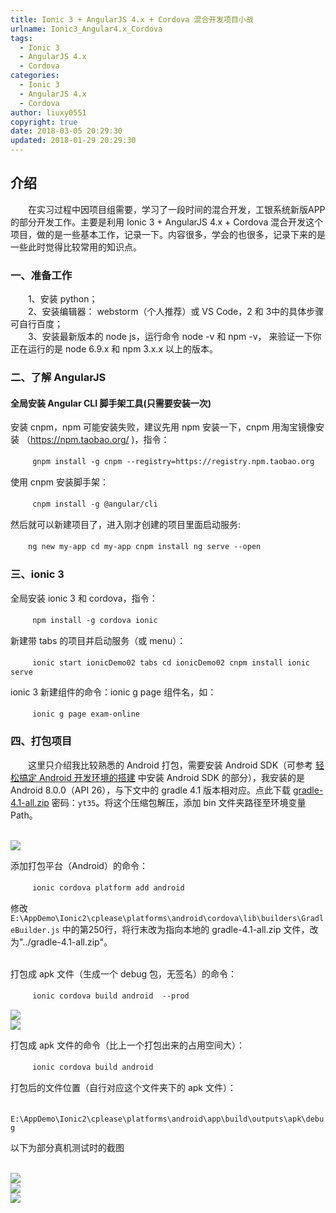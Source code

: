 ```yaml
---
title: Ionic 3 + AngularJS 4.x + Cordova 混合开发项目小战
urlname: Ionic3_Angular4.x_Cordova
tags:
  - Ionic 3
  - AngularJS 4.x
  - Cordova
categories:
  - Ionic 3
  - AngularJS 4.x
  - Cordova
author: liuxy0551
copyright: true
date: 2018-03-05 20:29:30
updated: 2018-01-29 20:29:30
---
```


## 介绍

　　在实习过程中因项目组需要，学习了一段时间的混合开发，工银系统新版APP的部分开发工作。主要是利用 Ionic 3 + AngularJS 4.x + Cordova 混合开发这个项目，做的是一些基本工作，记录一下。内容很多，学会的也很多，记录下来的是一些此时觉得比较常用的知识点。
<!--more-->


### 一、准备工作

　　1、安装 python；  
　　2、安装编辑器： webstorm（个人推荐）或 VS Code，2 和 3中的具体步骤可自行百度；  
　　3、安装最新版本的 node js，运行命令 node -v 和 npm -v， 来验证一下你正在运行的是 node 6.9.x 和 npm 3.x.x 以上的版本。  

### 二、了解 AngularJS

#### 全局安装 Angular CLI 脚手架工具(只需要安装一次)

安装 cnpm，npm 可能安装失败，建议先用 npm 安装一下，cnpm 用淘宝镜像安装 （https://npm.taobao.org/ )，指令：

　　``` 
     gnpm install -g cnpm --registry=https://registry.npm.taobao.org
    ```

使用 cnpm 安装脚手架：

　　``` 
    cnpm install -g @angular/cli
    ```

然后就可以新建项目了，进入刚才创建的项目里面启动服务:

　　```
    ng new my-app
    cd my-app
    cnpm install
    ng serve --open
    ```

### 三、ionic 3

全局安装 ionic 3 和 cordova，指令：

　　``` 
    npm install -g cordova ionic
    ```

新建带 tabs 的项目并启动服务（或 menu）：

　　``` 
    ionic start ionicDemo02 tabs
    cd ionicDemo02
    cnpm install
    ionic serve
    ```

ionic 3 新建组件的命令：ionic g page 组件名，如：

　　``` 
    ionic g page exam-online
    ```

### 四、打包项目

　　这里只介绍我比较熟悉的 Android 打包，需要安装 Android SDK（可参考 [轻松搞定 Android 开发环境的搭建](http://liuxy0551.github.io/article/AndroidIDE.html) 中安装 Android SDK 的部分），我安装的是 Android 8.0.0（API 26），与下文中的 gradle 4.1 版本相对应。点此下载 [gradle-4.1-all.zip](https://pan.baidu.com/s/1uvbvk2UBmsDHBHFckjq1ag) 密码：`yt35`。将这个压缩包解压，添加 bin 文件夹路径至环境变量 Path。

<br>![](https://raw.githubusercontent.com/liuxy0551/liuxy0551.github.io.jekyll/master/images/posts/Ionic3_Angular4.x_Cordova/path.png)

添加打包平台（Android）的命令：

　　``` 
    ionic cordova platform add android
    ```

修改 `E:\AppDemo\Ionic2\cplease\platforms\android\cordova\lib\builders\GradleBuilder.js` 中的第250行，将行末改为指向本地的 gradle-4.1-all.zip 文件，改为"../gradle-4.1-all.zip"。

<br>
打包成 apk 文件（生成一个 debug 包，无签名）的命令：

　　``` 
    ionic cordova build android  --prod
    ```

![](https://raw.githubusercontent.com/liuxy0551/liuxy0551.github.io.jekyll/master/images/posts/Ionic3_Angular4.x_Cordova/building.png)
<br>![](https://raw.githubusercontent.com/liuxy0551/liuxy0551.github.io.jekyll/master/images/posts/Ionic3_Angular4.x_Cordova/success.png)

打包成 apk 文件的命令（比上一个打包出来的占用空间大）：

　　``` 
    ionic cordova build android
    ```

打包后的文件位置（自行对应这个文件夹下的 apk 文件）：

　　``` 
    E:\AppDemo\Ionic2\cplease\platforms\android\app\build\outputs\apk\debug
    ```

以下为部分真机测试时的截图

<br>![](https://raw.githubusercontent.com/liuxy0551/liuxy0551.github.io.jekyll/master/images/posts/Ionic3_Angular4.x_Cordova/1.png)
<br>![](https://raw.githubusercontent.com/liuxy0551/liuxy0551.github.io.jekyll/master/images/posts/Ionic3_Angular4.x_Cordova/2.png)
<br>![](https://raw.githubusercontent.com/liuxy0551/liuxy0551.github.io.jekyll/master/images/posts/Ionic3_Angular4.x_Cordova/3.png)
